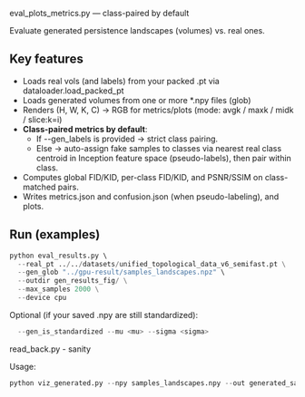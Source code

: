 eval_plots_metrics.py  — class-paired by default

Evaluate generated persistence landscapes (volumes) vs. real ones.

Key features
------------
- Loads real vols (and labels) from your packed .pt via dataloader.load_packed_pt
- Loads generated volumes from one or more *.npy files (glob)
- Renders (H, W, K, C) -> RGB for metrics/plots (mode: avgk / maxk / midk / slice:k=i)
- **Class-paired metrics by default**:
    * If --gen_labels is provided → strict class pairing.
    * Else → auto-assign fake samples to classes via nearest real class centroid
      in Inception feature space (pseudo-labels), then pair within class.
- Computes global FID/KID, per-class FID/KID, and PSNR/SSIM on class-matched pairs.
- Writes metrics.json and confusion.json (when pseudo-labeling), and plots.

Run (examples)
--------------
```python
python eval_results.py \    
  --real_pt ../../datasets/unified_topological_data_v6_semifast.pt \
  --gen_glob "../gpu-result/samples_landscapes.npz" \
  --outdir gen_results_fig/ \
  --max_samples 2000 \
  --device cpu
```

Optional (if your saved .npy are still standardized):
```python
  --gen_is_standardized --mu <mu> --sigma <sigma>
```



read_back.py - sanity


Usage:

```python
python viz_generated.py --npy samples_landscapes.npy --out generated_samples
```